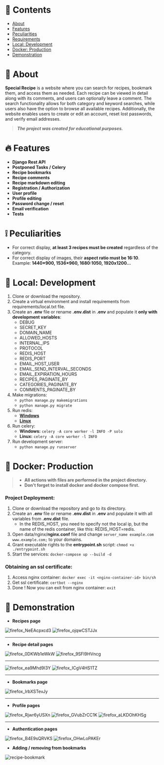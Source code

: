 # 📖 Contents

<ul>
  <li><a href="#-about">About</a></li>
  <li><a href="#-features">Features</a></li>
  <li><a href="#-peculiarities">Peculiarities</a></li>
  <li><a href="#-requirements">Requirements</a></li>
  <li><a href="#-local-development">Local: Development</a></li>
  <li><a href="#-docker-production">Docker: Production</a></li>
  <li><a href="#-demonstration">Demonstration</a></li>
</ul>

# 📃 About

**Special Recipe** is a website where you can search for recipes, bookmark them, and access them as needed. Each recipe
can be viewed in detail along with its comments, and users can optionally leave a comment. The search functionality
allows for both category and keyword searches, while users also have the option to browse all available recipes.
Additionally, the website enables users to create or edit an account, reset lost passwords, and verify email addresses.

> ***The project was created for educational purposes.***

# 🔥 Features

* **Django Rest API**
* **Postponed Tasks / Celery**
* **Recipe bookmarks**
* **Recipe comments**
* **Recipe markdown editing**
* **Registration / Authorization**
* **User profile**
* **Profile editing**
* **Password change / reset**
* **Email verification**
* **Tests**

# ❕ Peculiarities

* For correct display, **at least 3 recipes must be created** regardless of the category.
* For correct display of images, their **aspect ratio must be 16:10**. Example: **1440×900, 1536×960, 1680:1050,
  1920x1200...**

# 💽 Local: Development

1. Clone or download the repository.
2. Create a virtual environment and install requirements from requirements/local.txt file.
3. Create an **.env** file or rename **.env.dist** in **.env** and populate it **only with development variables**:
    * DEBUG
    * SECRET_KEY
    * DOMAIN_NAME
    * ALLOWED_HOSTS
    * INTERNAL_IPS
    * PROTOCOL
    * REDIS_HOST
    * REDIS_PORT
    * EMAIL_HOST_USER
    * EMAIL_SEND_INTERVAL_SECONDS
    * EMAIL_EXPIRATION_HOURS
    * RECIPES_PAGINATE_BY
    * CATEGORIES_PAGINATE_BY
    * COMMENTS_PAGINATE_BY
4. Make migrations:
    * `python manage.py makemigrations`
    * `python manage.py migrate`
5. Run redis:
    * [**Windows**](https://github.com/microsoftarchive/redis/releases)
    * [**Linux**](https://www.digitalocean.com/community/tutorials/how-to-install-and-secure-redis-on-ubuntu-22-04)
6. Run celery:
    * **Windows:** `celery -A core worker -l INFO -P solo`
    * **Linux:** `celery -A core worker -l INFO`
7. Run development server:
    * `python manage.py runserver`

# 🐳 Docker: Production

> * **All actions with files are performed in the project directory.**
> * **Don't forget to install docker and docker compose first.**

### Project Deployment:

1. Clone or download the repository and go to its directory.
2. Create an **.env** file or rename **.env.dist** in **.env** and populate it with all variables from **.env.dist**
   file.
   * In the REDIS_HOST, you need to specify not the local ip, but the name of the redis container, like this: REDIS_HOST=redis.
3. Open data/nginx/**nginx.conf** file and change `server_name example.com www.example.com;` to your domains.
4. Grant executable rights to the **entrypoint.sh** script: `chmod +x ./entrypoint.sh`
5. Start the services: `docker-compose up --build -d`

### Obtaining an ssl certificate:

1. Access nginx container: `docker exec -it <nginx-container-id> bin/sh`
2. Get ssl certificate: `certbot --nginx`
3. Done ! Now you can exit from nginx container: `exit`

# 🌄 Demonstration

* **Recipes page**

![firefox_NeEAcpxcd3](https://user-images.githubusercontent.com/97694131/233777355-7822ee4d-78fc-451a-a878-d7ebe41ad0e5.jpg)
![firefox_ojqwCSTJJx](https://user-images.githubusercontent.com/97694131/233777357-79e54ab7-0203-400c-82b7-0a7c5343bfea.png)
<hr>


* **Recipe detail pages**

![firefox_0DKWb1eWkW](https://user-images.githubusercontent.com/97694131/233776917-2a9c4dcb-8b3f-412a-98da-3919fd1f9cb3.png)
![firefox_9SFI9HVncg](https://user-images.githubusercontent.com/97694131/233776918-15f30af6-7209-45b6-847d-7ac630c0af3d.png)
<hr>

![firefox_ea9Mhd9I3Y](https://user-images.githubusercontent.com/97694131/233776120-b23f27be-48a1-4fd3-844b-67511b48bf85.png)
![firefox_ICgV4HS1TZ](https://user-images.githubusercontent.com/97694131/233776124-a02bee48-cc5c-45c7-a0a9-39725291fb34.png)
<hr>


* **Bookmarks page**

![firefox_IrbXSTevJy](https://user-images.githubusercontent.com/97694131/233777363-01734e77-3154-4ac6-aa19-cc8925213cfb.png)
<hr>

* **Profile pages**

![firefox_Rjwr6yUSXn](https://user-images.githubusercontent.com/97694131/228260132-94c3b088-46b7-4188-8f1b-a2279133ea9b.png)
![firefox_GVubZrCC1K](https://user-images.githubusercontent.com/97694131/228260184-ba6e80e7-1351-4273-9383-6293d5b673f1.png)
![firefox_aLKDOhKHSg](https://user-images.githubusercontent.com/97694131/228260189-13084b42-4231-4a65-8e80-e00b01a76e3f.png)
<hr>

* **Authentication pages**

![firefox_B4E9sQRVKS](https://user-images.githubusercontent.com/97694131/232253448-ebed7762-8c42-4222-94dc-53b07174ee0e.png)
![firefox_OHwLoPAKEr](https://user-images.githubusercontent.com/97694131/220067688-9b4f426a-edc5-4aba-baab-b6756febe96e.png)

* **Adding / removing from bookmarks**

![recipe-bookmark](https://user-images.githubusercontent.com/97694131/231538126-7de16b2c-2025-469b-be27-608033dda41e.gif)
